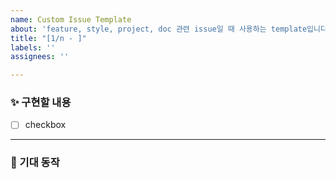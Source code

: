```yaml
---
name: Custom Issue Template
about: 'feature, style, project, doc 관련 issue일 때 사용하는 template입니다.  '
title: "[1/n - ]"
labels: ''
assignees: ''

---
```


### ✨ 구현할 내용

- [ ]  checkbox

---

### 🌈 기대 동작
